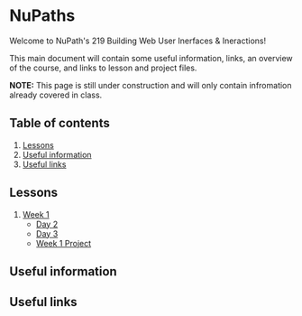 # NuPaths

Welcome to NuPath's 219 Building Web User Inerfaces & Ineractions!

This main document will contain some useful information, links, an overview of the course, and links to lesson and project files.

**NOTE:** This page is still under construction and will only contain infromation already covered in class.

## Table of contents
1. [Lessons](#lessons)
2. [Useful information](#useful-information)
3. [Useful links](#useful-links)

## Lessons
1. [Week 1](https://github.com/kevinatown/nupaths_web_app/blob/main/week1/README.md)
    - [Day 2](https://github.com/kevinatown/nupaths_web_app/blob/main/week1/lessons/day2.md)
    - [Day 3](https://github.com/kevinatown/nupaths_web_app/blob/main/week1/lessons/day3.md)
    - [Week 1 Project](https://github.com/kevinatown/nupaths_web_app/blob/main/week1/project/README.md)

## Useful information

## Useful links

